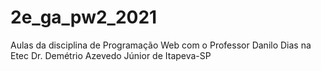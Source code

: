 # 2e_ga_pw2_2021
Aulas da disciplina de Programação Web com o Professor Danilo Dias na Etec Dr. Demétrio Azevedo Júnior de Itapeva-SP
